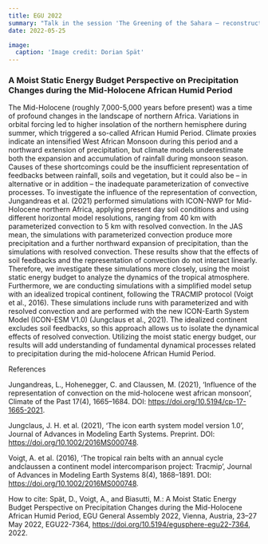 ```yaml
---
title: EGU 2022
summary: "Talk in the session 'The Greening of the Sahara – reconstructions, impacts and theory'"
date: 2022-05-25

image:
  caption: 'Image credit: Dorian Spät'
---
```


### A Moist Static Energy Budget Perspective on Precipitation Changes during the Mid-Holocene African Humid Period

The Mid-Holocene (roughly 7,000-5,000 years before present) was a time of profound changes in the landscape of northern Africa. Variations in orbital forcing led to higher insolation of the northern hemisphere during summer, which triggered a so-called African Humid Period. Climate proxies indicate an intensified West African Monsoon during this period and a northward extension of precipitation, but climate models underestimate both the expansion and accumulation of rainfall during monsoon season. Causes of these shortcomings could be the insufficient representation of feedbacks between rainfall, soils and vegetation, but it could also be – in alternative or in addition – the inadequate parameterization of convective processes. To investigate the influence of the representation of convection, Jungandreas et al. (2021) performed simulations with ICON-NWP for Mid-Holocene northern Africa, applying present day soil conditions and using different horizontal model resolutions, ranging from 40 km with parameterized convection to 5 km with resolved convection. In the JAS mean, the simulations with parameterized convection produce more precipitation and a further northward expansion of precipitation, than the simulations with resolved convection. These results show that the effects of soil feedbacks and the representation of convection do not interact linearly. Therefore, we investigate these simulations more closely, using the moist static energy budget to analyze the dynamics of the tropical atmosphere. Furthermore, we are conducting simulations with a simplified model setup with an idealized tropical continent, following the TRACMIP protocol (Voigt et al., 2016). These simulations include runs with parameterized and with resolved convection and are performed with the new ICON-Earth System Model (ICON-ESM V1.0) (Jungclaus et al., 2021). The idealized continent excludes soil feedbacks, so this approach allows us to isolate the dynamical effects of resolved convection. Utilizing the moist static energy budget, our results will add understanding of fundamental dynamical processes related to precipitation during the mid-holocene African Humid Period.

References

Jungandreas, L., Hohenegger, C. and Claussen, M. (2021), ‘Influence of the representation of convection on the mid-holocene west african monsoon’, Climate of the Past 17(4), 1665–1684. DOI: https://doi.org/10.5194/cp-17-1665-2021.

Jungclaus, J. H. et al. (2021), ‘The icon earth system model version 1.0’, Journal of Advances in Modeling Earth Systems. Preprint. DOI: https://doi.org/10.1002/2016MS000748.

Voigt, A. et al. (2016), ‘The tropical rain belts with an annual cycle andclaussen a continent model intercomparison project: Tracmip’, Journal of Advances in Modeling Earth Systems 8(4), 1868–1891. DOI: https://doi.org/10.1002/2016MS000748.

How to cite: Spät, D., Voigt, A., and Biasutti, M.: A Moist Static Energy Budget Perspective on Precipitation Changes during the Mid-Holocene African Humid Period, EGU General Assembly 2022, Vienna, Austria, 23–27 May 2022, EGU22-7364, https://doi.org/10.5194/egusphere-egu22-7364, 2022.
